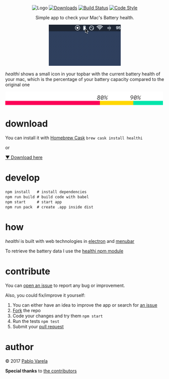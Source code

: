 <p align="center">
	<img src="https://raw.githubusercontent.com/pablopunk/healthi/master/img/biglogo.png" alt="Logo" />
	<a href="https://github.com/pablopunk/healthi-app#download"><img src="https://img.shields.io/github/downloads/pablopunk/healthi-app/total.svg" alt="Downloads" /></a>
	<a href="https://travis-ci.org/pablopunk/healthi-app"><img src="https://travis-ci.org/pablopunk/healthi-app.svg?branch=master" alt="Build Status" /></a>
	<a href="https://github.com/feross/standard"><img src="https://img.shields.io/badge/code_style-standard-brightgreen.svg" alt="Code Style" /></a>
	<p align="center">Simple app to check your Mac's Battery health.</p>
	<p align="center"><img src="https://github.com/pablopunk/art/raw/master/healthi/screenshot.gif" alt="screenshot" /></p>
</p>

_healthi_ shows a small icon in your topbar with the current battery health of your mac, which is the percentage of your battery capacity compared to the original one

![health](https://github.com/pablopunk/art/raw/master/healthi/health.png)

# download

You can install it with [Homebrew Cask](https://caskroom.github.io) `brew cask install healthi`

or

[▼ Download here](https://github.com/pablopunk/healthi/releases/latest)

# develop

```shell
npm install   # install dependencies
npm run build # build code with babel
npm start     # start app
npm run pack  # create .app inside dist
```
# how

_healthi_ is built with web technologies in [electron](http://electron.atom.io) and [menubar](https://github.com/maxogden/menubar)

To retrieve the battery data I use the [healthi npm module](https://github.com/pablopunk/healthi-js)

# contribute

You can [open an issue][issues] to report any bug or improvement.

Also, you could fix/improve it yourself:

1. You can either have an idea to improve the app or search for [an issue][issues]
2. [Fork][fork] the repo
3. Code your changes and try them `npm start`
4. Run the tests `npm test`
5. Submit your [pull request][pr]

[issues]: https://github.com/pablopunk/healthi-app/issues
[fork]: https://help.github.com/articles/fork-a-repo/
[contributors]: https://github.com/pablopunk/healthi-app/graphs/contributors
[pr]: https://help.github.com/articles/creating-a-pull-request/

# author

© 2017 [Pablo Varela](https://twitter.com/pablopunk)

**Special thanks** to [the contributors][contributors]
